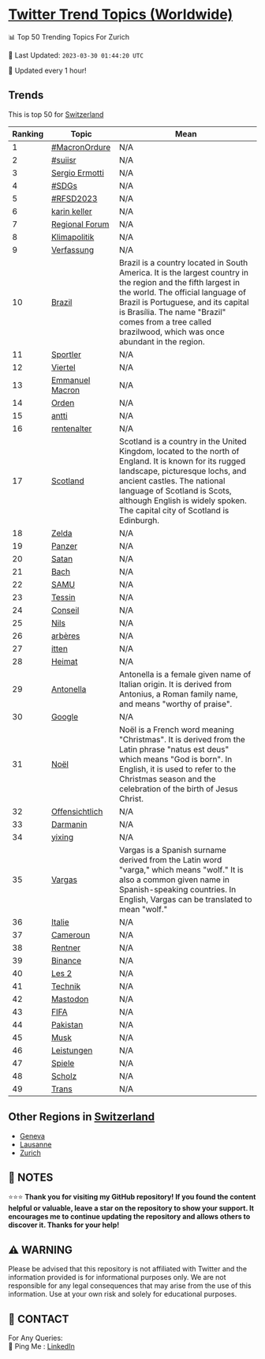 [Twitter Trend Topics (Worldwide)](https://github.com/ErcinDedeoglu/Twitter-Trend-Topics)
==========


📊 Top 50 Trending Topics For Zurich

📆 Last Updated: `2023-03-30 01:44:20 UTC`

🔧 Updated every 1 hour!


## Trends

This is top 50 for [Switzerland](</Switzerland>)

| Ranking | Topic | Mean |
| ------- | ------------ | ------------ |
| 1 | [#MacronOrdure](http://twitter.com/search?q=%23MacronOrdure) | N/A |
| 2 | [#suiisr](http://twitter.com/search?q=%23suiisr) | N/A |
| 3 | [Sergio Ermotti](http://twitter.com/search?q=Sergio+Ermotti) | N/A |
| 4 | [#SDGs](http://twitter.com/search?q=%23SDGs) | N/A |
| 5 | [#RFSD2023](http://twitter.com/search?q=%23RFSD2023) | N/A |
| 6 | [karin keller](http://twitter.com/search?q=karin+keller) | N/A |
| 7 | [Regional Forum](http://twitter.com/search?q=Regional+Forum) | N/A |
| 8 | [Klimapolitik](http://twitter.com/search?q=Klimapolitik) | N/A |
| 9 | [Verfassung](http://twitter.com/search?q=Verfassung) | N/A |
| 10 | [Brazil](http://twitter.com/search?q=Brazil) | Brazil is a country located in South America. It is the largest country in the region and the fifth largest in the world. The official language of Brazil is Portuguese, and its capital is Brasília. The name "Brazil" comes from a tree called brazilwood, which was once abundant in the region. |
| 11 | [Sportler](http://twitter.com/search?q=Sportler) | N/A |
| 12 | [Viertel](http://twitter.com/search?q=Viertel) | N/A |
| 13 | [Emmanuel Macron](http://twitter.com/search?q=Emmanuel+Macron) | N/A |
| 14 | [Orden](http://twitter.com/search?q=Orden) | N/A |
| 15 | [antti](http://twitter.com/search?q=antti) | N/A |
| 16 | [rentenalter](http://twitter.com/search?q=rentenalter) | N/A |
| 17 | [Scotland](http://twitter.com/search?q=Scotland) | Scotland is a country in the United Kingdom, located to the north of England. It is known for its rugged landscape, picturesque lochs, and ancient castles. The national language of Scotland is Scots, although English is widely spoken. The capital city of Scotland is Edinburgh. |
| 18 | [Zelda](http://twitter.com/search?q=Zelda) | N/A |
| 19 | [Panzer](http://twitter.com/search?q=Panzer) | N/A |
| 20 | [Satan](http://twitter.com/search?q=Satan) | N/A |
| 21 | [Bach](http://twitter.com/search?q=Bach) | N/A |
| 22 | [SAMU](http://twitter.com/search?q=SAMU) | N/A |
| 23 | [Tessin](http://twitter.com/search?q=Tessin) | N/A |
| 24 | [Conseil](http://twitter.com/search?q=Conseil) | N/A |
| 25 | [Nils](http://twitter.com/search?q=Nils) | N/A |
| 26 | [arbères](http://twitter.com/search?q=arb%c3%a8res) | N/A |
| 27 | [itten](http://twitter.com/search?q=itten) | N/A |
| 28 | [Heimat](http://twitter.com/search?q=Heimat) | N/A |
| 29 | [Antonella](http://twitter.com/search?q=Antonella) | Antonella is a female given name of Italian origin. It is derived from Antonius, a Roman family name, and means "worthy of praise". |
| 30 | [Google](http://twitter.com/search?q=Google) | N/A |
| 31 | [Noël](http://twitter.com/search?q=No%c3%abl) | Noël is a French word meaning "Christmas". It is derived from the Latin phrase "natus est deus" which means "God is born". In English, it is used to refer to the Christmas season and the celebration of the birth of Jesus Christ. |
| 32 | [Offensichtlich](http://twitter.com/search?q=Offensichtlich) | N/A |
| 33 | [Darmanin](http://twitter.com/search?q=Darmanin) | N/A |
| 34 | [yixing](http://twitter.com/search?q=yixing) | N/A |
| 35 | [Vargas](http://twitter.com/search?q=Vargas) | Vargas is a Spanish surname derived from the Latin word "varga," which means "wolf." It is also a common given name in Spanish-speaking countries. In English, Vargas can be translated to mean "wolf." |
| 36 | [Italie](http://twitter.com/search?q=Italie) | N/A |
| 37 | [Cameroun](http://twitter.com/search?q=Cameroun) | N/A |
| 38 | [Rentner](http://twitter.com/search?q=Rentner) | N/A |
| 39 | [Binance](http://twitter.com/search?q=Binance) | N/A |
| 40 | [Les 2](http://twitter.com/search?q=Les+2) | N/A |
| 41 | [Technik](http://twitter.com/search?q=Technik) | N/A |
| 42 | [Mastodon](http://twitter.com/search?q=Mastodon) | N/A |
| 43 | [FIFA](http://twitter.com/search?q=FIFA) | N/A |
| 44 | [Pakistan](http://twitter.com/search?q=Pakistan) | N/A |
| 45 | [Musk](http://twitter.com/search?q=Musk) | N/A |
| 46 | [Leistungen](http://twitter.com/search?q=Leistungen) | N/A |
| 47 | [Spiele](http://twitter.com/search?q=Spiele) | N/A |
| 48 | [Scholz](http://twitter.com/search?q=Scholz) | N/A |
| 49 | [Trans](http://twitter.com/search?q=Trans) | N/A |



## Other Regions in [Switzerland](</Switzerland>)

* [Geneva](</Switzerland/Geneva.md>)
* [Lausanne](</Switzerland/Lausanne.md>)
* [Zurich](</Switzerland/Zurich.md>)



## 📝 NOTES

⭐⭐⭐ **Thank you for visiting my GitHub repository! If you found the content helpful or valuable, leave a star on the repository to show your support. It encourages me to continue updating the repository and allows others to discover it. Thanks for your help!**


## ⚠️ WARNING

Please be advised that this repository is not affiliated with Twitter and the information provided is for informational purposes only. We are not responsible for any legal consequences that may arise from the use of this information. Use at your own risk and solely for educational purposes.


## 📨 CONTACT

 For Any Queries:  
            🏓 Ping Me : [LinkedIn](https://www.linkedin.com/in/ercindedeoglu/)
